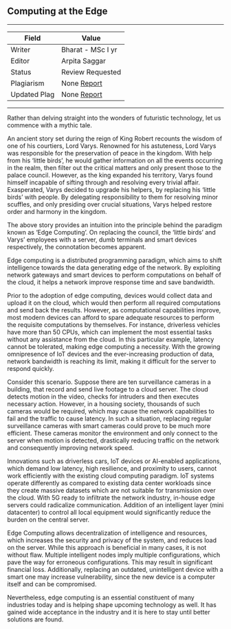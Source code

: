 ## Computing at the Edge

---
| Field | Value |
|----|----|
| Writer | Bharat - MSc I yr|
| Editor | Arpita Saggar |
| Status | Review Requested |
| Plagiarism| None [Report](./plag-reports/plag-computing-at-the-edge.pdf) |
| Updated Plag | None [Report](./plag-reports/plag-v2-computing-at-the-edge.pdf) | 

---
Rather than delving straight into the wonders of futuristic technology, let us commence with a mythic tale.

An ancient story set during the reign of King Robert recounts the wisdom of one of his courtiers, Lord Varys. Renowned for his astuteness, Lord Varys was responsible for the preservation of peace in the kingdom. With help from his ‘little birds’, he would gather information on all the events occurring in the realm, then filter out the critical matters and only present those to the palace council. However, as the king expanded his territory, Varys found himself incapable of sifting through and resolving every trivial affair. Exasperated, Varys decided to upgrade his helpers, by replacing his ‘little birds’ with people. By delegating responsibility to them for resolving minor scuffles, and only presiding over crucial situations, Varys helped restore order and harmony in the kingdom.

The above story provides an intuition into the principle behind the paradigm known as ‘Edge Computing’. On replacing the council, the ‘little birds’ and Varys’ employees with a server, dumb terminals and smart devices respectively, the connotation becomes apparent.

Edge computing is a distributed programming paradigm, which aims to shift intelligence towards the data generating edge of the network. By exploiting network gateways and smart devices to perform computations on behalf of the cloud, it helps a network improve response time and save bandwidth.

Prior to the adoption of edge computing, devices would collect data and upload it on the cloud, which would then perform all required computations and send back the results. However, as computational capabilities improve, most modern devices can afford to spare adequate resources to perform the requisite computations by themselves. For instance, driverless vehicles have more than 50 CPUs, which can implement the most essential tasks without any assistance from the cloud. In this particular example, latency cannot be tolerated, making edge computing a necessity. With the growing omnipresence of IoT devices and the ever-increasing production of data, network bandwidth is reaching its limit, making it difficult for the server to respond quickly.

Consider this scenario. Suppose there are ten surveillance cameras in a building, that record and send live footage to a cloud server. The cloud detects motion in the video, checks for intruders and then executes necessary action. However, in a housing society, thousands of such cameras would be required, which may cause the network capabilities to fail and the traffic to cause latency. In such a situation, replacing regular surveillance cameras with smart cameras could prove to be much more efficient. These cameras monitor the environment and only connect to the server when motion is detected, drastically reducing traffic on the network and consequently improving network speed.

Innovations such as driverless cars, IoT devices or AI-enabled applications, which demand low latency, high resilience, and proximity to users, cannot work efficiently with the existing cloud computing paradigm. IoT systems operate differently as compared to existing data center workloads since they create massive datasets which are not suitable for transmission over the cloud. With 5G ready to infiltrate the network industry, in-house edge servers could radicalize communication. Addition of an intelligent layer (mini datacenter) to control all local equipment would significantly reduce the burden on the central server.

Edge Computing allows decentralization of intelligence and resources, which increases the security and privacy of the system, and reduces load on the server. While this approach is beneficial in many cases, it is not without flaw. Multiple intelligent nodes imply multiple configurations, which pave the way for erroneous configurations. This may result in significant financial loss. Additionally, replacing an outdated, unintelligent device with a smart one may increase vulnerability, since the new device is a computer itself and can be compromised.

Nevertheless, edge computing is an essential constituent of many industries today and is helping shape upcoming technology as well. It has gained wide acceptance in the industry and it is here to stay until better solutions are found.
